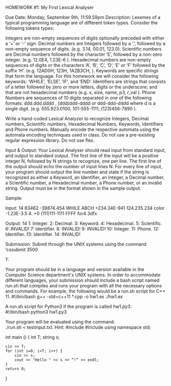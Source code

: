 HOMEWORK #1:
My First Lexical Analyser 

Due Date:  Monday, September 9th, 11:59.59pm
Description:
Lexemes of a typical programming language are of different token types. Consider the following tokens types:

Integers are non-empty sequences of digits optionally preceded with either a ‘+’ or ‘-’ sign.
Decimal numbers are Integers followed by a ‘.’, followed by a non-empty sequence of digits. (e.g. 3.14, 00.01, 123.0).
Scientific numbers are Decimal numbers followed by the character ‘E’, followed by a non-zero integer. (e.g. 12.0E4, 1.23E-6 ).
Hexadecimal numbers are non-empty sequences of digits or the characters ‘A’, ‘B’, ‘C’, ‘D’, ‘E’ or ‘F’ followed by the suffix ‘H’. (e.g. 12AD0H, 123H, 1A2B3CH, ).
Keywords are specific strings that form the language. For this homework we will consider the following keywords: ‘WHILE’, ‘ELSE’, ‘IF’, and ‘END’.
Identifiers are strings that consists of a letter followed by zero or more letters, digits or the underscore; and that are not hexadecimal numbers (e.g. x, size, name, p3, r_val ).
Phone Numbers are sequences of 10 digits separated in one of the following formats: ddd.ddd.dddd , (ddd)ddd-dddd or ddd-ddd-dddd where d is a single digit. (e.g. 555.923.0100,  101-555-1111,  (123)456-7890 ).

Write a hand-coded Lexical Analyzer to recognize Integers, Decimal numbers, Scientific numbers, Hexadecimal Numbers, Keywords, Identifiers and Phone numbers. Manually encode the respective automata using the automata encoding techniques used in class. Do not use a pre-existing regular expression library. Do not use flex.

Input & Output:
Your Lexical Analyser should read input from standard input, and output to standard output.
The first line of the input will be a positive integer N, followed by N strings to recognize, one per line.
The first line of the output should echo the number of input lines N. For every line of input, your program should output the line number and state if the string is recognized as either a Keyword, an Identifier, an Integer, a Decimal number, a Scientific number, a Hexadecimal number, a Phone number, or an invalid string. Output must be in the format shown in the sample output.

Sample:

Input:
14
83462
-39874.454
WHILE
ABCH
+234.34E-941
124.235.234
color
-1.23E-3.5
4.
+0
(111)111-1111
FFFF
for4
3dfx

Output:
14
1: Integer.
2: Decimal.
3: Keyword.
4: Hexadecimal.
5: Scientific.
6: INVALID!
7: Identifier.
8: INVALID!
9: INVALID!
10: Integer.
11: Phone.
12: Identifier.
13: Identifier.
14: INVALID!


Submission:
Submit through the UNIX systems using the command 
		‘cssubmit 3500 <section> 1’.

Your program should be in a language and version available in the Computer Science department's UNIX systems. In order to accommodate different languages, your submission should include a bash script named run.sh that compiles and runs your program with all the necessary options and commands.  For example, the following would be a run.sh script for C++ 11.
#!/bin/bash
g++ -std=c++11 *.cpp -o hw1.ex
./hw1.ex


A run.sh script for Python3 if the program is called hw1.py3:  
#!/bin/bash
python3 hw1.py3


Your program will be evaluated using the command:  
		./run.sh < testinput.txt.
Hint:
#include <iostream>
#include <string>
using namespace std;

int main ()
{
	int T;
	string s;
	
	cin >> T;	
	for (int i=0; i<T; i++) {
		cin >> s;
		cout << "Hello " << s << “!” << endl;
	}
	return 0;
}
